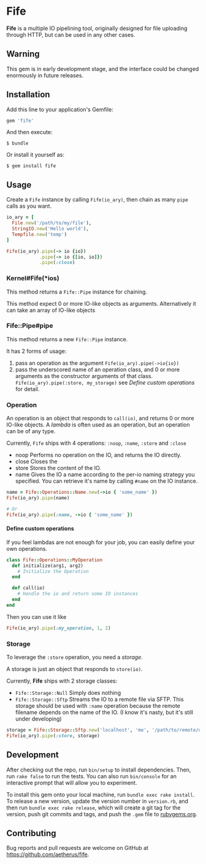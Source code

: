 # Fife

**Fife** is a multiple IO pipelining tool, originally designed for
file uploading through HTTP, but can be used in any other cases.

## Warning
This gem is in early development stage, and the interface could be changed enormously in future releases.

## Installation

Add this line to your application's Gemfile:

```ruby
gem 'fife'
```

And then execute:

    $ bundle

Or install it yourself as:

    $ gem install fife

## Usage

Create a `Fife` instance by calling `Fife(io_ary)`,
then chain as many `pipe` calls as you want.

```ruby
io_ary = [
  File.new('/path/to/my/file'),
  StringIO.new('Hello world'),
  Tempfile.new('temp')
]

Fife(io_ary).pipe(-> io {io})
            .pipe(-> io {[io, io]})
            .pipe(:close)
```

### Kernel#Fife(*ios)

This method returns a `Fife::Pipe` instance for chaining.

This method expect 0 or more IO-like objects as arguments.
Alternatively it can take an array of IO-like objects

### Fife::Pipe#pipe

This method returns a new `Fife::Pipe` instance.

It has 2 forms of usage:

1.  pass an operation as the argument
`Fife(io_ary).pipe(->io{io})`
2.  pass the underscored name of an operation class,
and 0 or more arguments as the constructor arguments of that class.
`Fife(io_ary).pipe(:store, my_storage)`
see *Define custom operations* for detail.

### Operation

An operation is an object that responds to `call(io)`, and returns 0 or more IO-like objects.
A *lambda* is often used as an operation, but an operation can be of any type.

Currently, `Fife` ships with 4 operations: `:noop`, `:name`, `:store` and `:close`

* noop
Performs no operation on the IO, and returns the IO directly.
* close
Closes the
* store
Stores the content of the IO.
* name
Gives the IO a name according to the per-io naming strategy you specified.
You can retrieve it's name by calling `#name` on the IO instance.
```ruby
name = Fife::Operations::Name.new(->io { 'some_name' })
Fife(io_ary).pipe(name)

# Or
Fife(io_ary).pipe(:name, ->io { 'some_name' })
```

#### Define custom operations

If you feel lambdas are not enough for your job,
you can easily define your own operations.

```ruby
class Fife::Operations::MyOperation
  def initialize(arg1, arg2)
    # Initialize the Operation
  end

  def call(io)
    # Handle the io and return some IO instances
  end
end
```
Then you can use it like
```ruby
Fife(io_ary).pipe(:my_operation, 1, 2)
```

### Storage
To leverage the `:store` operation, you need a *storage*.

A storage is just an object that responds to `store(io)`.

Currently, **Fife** ships with 2 storage classes:

* `Fife::Storage::Null`
Simply does nothing
* `Fife::Storage::Sftp`
Streams the IO to a remote file via SFTP.
This storage should be used with `:name` operation because
the remote filename depends on the name of the IO.
(I know it's nasty, but it's still under developing)

```ruby
storage = Fife::Storage::Sftp.new('localhost', 'me', '/path/to/remote/dir', password: 'P@ssw0rd')
Fife(io_ary).pipe(:store, storage)
```

## Development

After checking out the repo, run `bin/setup` to install dependencies. Then, run `rake false` to run the tests. You can also run `bin/console` for an interactive prompt that will allow you to experiment.

To install this gem onto your local machine, run `bundle exec rake install`. To release a new version, update the version number in `version.rb`, and then run `bundle exec rake release`, which will create a git tag for the version, push git commits and tags, and push the `.gem` file to [rubygems.org](https://rubygems.org).

## Contributing

Bug reports and pull requests are welcome on GitHub at https://github.com/aetherus/fife.
